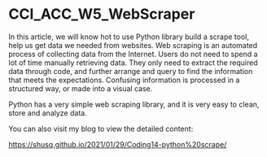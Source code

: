 # CCI_ACC_W5_WebScraper

In this article, we will know hot to use Python library build a scrape tool, help us get data we needed from websites. Web scraping is an automated process of collecting data from the Internet. Users do not need to spend a lot of time manually retrieving data. They only need to extract the required data through code, and further arrange and query to find the information that meets the expectations. Confusing information is processed in a structured way, or made into a visual case.

Python has a very simple web scraping library, and it is very easy to clean, store and analyze data.

You can also visit my blog to view the detailed content:

https://shusq.github.io/2021/01/29/Coding14-python%20scrape/
